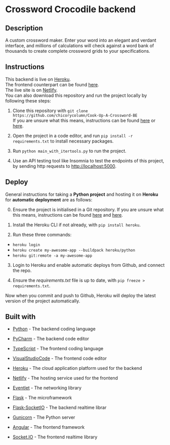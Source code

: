 # Crossword Crocodile backend

## Description

A custom crossword maker. Enter your word into an elegant and verdant interface, and millions of calculations will check against a word bank of thousands to create complete crossword grids to your specifications.

## Instructions

This backend is live on [Heroku](https://cook-up-a-crossword.herokuapp.com/).
<br/>
The frontend counterpart can be found [here](https://github.com/chicorycolumn/Crossword-Crocodile-FE).
<br/>
The live site is on [Netlify](https://crossword-crocodile.netlify.app/).
<br/>
You can also download this repository and run the project locally by following these steps:

1. Clone this repository with `git clone https://github.com/chicorycolumn/Cook-Up-A-Crossword-BE`
   <br/>
   If you are unsure what this means, instructions can be found [here](https://www.wikihow.com/Clone-a-Repository-on-Github) or [here](https://www.howtogeek.com/451360/how-to-clone-a-github-repository/).

2. Open the project in a code editor, and run `pip install -r requirements.txt` to install necessary packages.

3. Run `python main_with_itertools.py` to run the project.

4. Use an API testing tool like Insomnia to test the endpoints of this project, by sending http requests to [http://localhost:5000](http://localhost:5000).

## Deploy

General instructions for taking a **Python project** and hosting it on **Heroku** for **automatic deployment** are as follows:

0. Ensure the project is initialised in a Git repository. If you are unsure what this means, instructions can be found [here](https://medium.com/@JinnaBalu/initialize-local-git-repository-push-to-the-remote-repository-787f83ff999) and [here](https://www.theserverside.com/video/How-to-create-a-local-repository-with-the-git-init-command).

1. Install the Heroku CLI if not already, with `pip install heroku`.

2. Run these three commands:

- `heroku login`
- `heroku create my-awesome-app --buildpack heroku/python`
- `heroku git:remote -a my-awesome-app`

3. Login to Heroku and enable automatic deploys from Github, and connect the repo.

4. Ensure the _requirements.txt_ file is up to date, with `pip freeze > requirements.txt`.

Now when you commit and push to Github, Heroku will deploy the latest version of the project automatically.

## Built with

- [Python](https://www.python.org/) - The backend coding language
- [PyCharm](https://www.jetbrains.com/pycharm/) - The backend code editor
- [TypeScript](https://www.typescriptlang.org/) - The frontend coding language
- [VisualStudioCode](https://code.visualstudio.com/) - The frontend code editor

- [Heroku](https://www.heroku.com/) - The cloud application platform used for the backend
- [Netlify](https://www.netlify.com/) - The hosting service used for the frontend

- [Eventlet](http://eventlet.net/) - The networking library
- [Flask](https://flask.palletsprojects.com/) - The microframework
- [Flask-SocketIO](https://flask-socketio.readthedocs.io/en/latest/) - The backend realtime librar
- [Gunicorn](https://gunicorn.org/) - The Python server

- [Angular](https://angular.io/) - The frontend framework
- [Socket.IO](https://socket.io/) - The frontend realtime library
